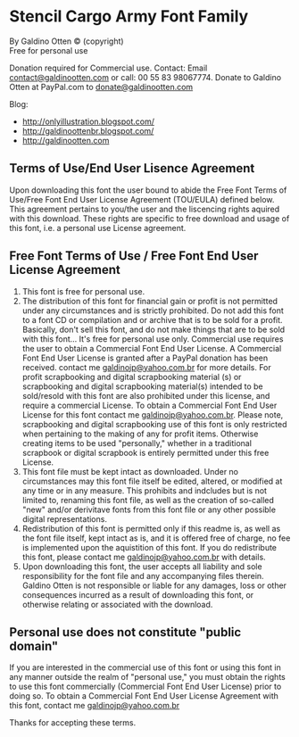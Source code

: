 # Stencil Cargo Army Font Family

By Galdino Otten © (copyright)  
Free for personal use

Donation required for Commercial use. Contact: Email contact@galdinootten.com or call: 00 55 83 98067774. Donate to Galdino Otten at PayPal.com to donate@galdinootten.com

Blog: 
* http://onlyillustration.blogspot.com/
* http://galdinoottenbr.blogspot.com/
* http://galdinootten.com

## Terms of Use/End User Lisence Agreement

Upon downloading this font the user bound to abide the Free Font Terms of Use/Free Font End User License Agreement (TOU/EULA) defined below. This agreement pertains to you/the user and the liscencing rights aquired with this download. These rights are specific to free download and usage of this font, i.e. a personal use License agreement.

## Free Font Terms of Use / Free Font End User License Agreement

1. This font is free for personal use.
2. The distribution of this font for financial gain or profit is not permitted under any circumstances and is strictly prohibited. Do not add this font to a font CD or compilation and or archive that is to be sold for a profit. Basically, don't sell this font, and do not make things that are to be sold with this font... It's free for personal use only. Commercial use requires the user to obtain a Commercial Font End User License. A Commercial Font End User License is granted after a PayPal donation has been received. contact me galdinojp@yahoo.com.br for more details. For profit scrapbooking and digital scrapbooking material (s) or scrapbooking and digital scrapbooking material(s) intended to be sold/resold with this font are also prohibited under this license, and require a commercial License. To obtain a Commercial Font End User License for this font contact me galdinojp@yahoo.com.br. Please note, scrapbooking and digital scrapbooking use of this font is only restricted when pertaining to the making of any for profit items. Otherwise creating items to be used "personally," whether in a traditional scrapbook or digital scrapbook is entirely permitted under this free License. 
3. This font file must be kept intact as downloaded. Under no circumstances may this font file itself be edited, altered, or modified at any time or in any measure. This prohibits and indcludes but is not limited to, renaming this font file, as well as the creation of so-called "new" and/or derivitave fonts from this font file or any other possible digital representations.
4. Redistribution of this font is permitted only if this readme is, as well as the font file itself, kept intact as is, and it is offered free of charge, no fee is implemented upon the aquistition of this font. If you do redistribute this font, please contact me galdinojp@yahoo.com.br with details. 
5. Upon downloading this font, the user accepts all liability and sole responsibility for the font file and any accompanying files therein. Galdino Otten is not responsible or liable for any damages, loss or other consequences incurred as a result of downloading this font, or otherwise relating or associated with the download. 

## Personal use does not constitute "public domain"

If you are interested in the commercial use of this font or using this font in any manner outside the realm of "personal use," you must obtain the rights to use this font commercially (Commercial Font End User License)  prior to doing so. To obtain a Commercial Font End User License Agreement with this font, contact me galdinojp@yahoo.com.br

Thanks for accepting these terms. 
